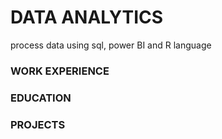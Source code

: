 # DATA ANALYTICS
process data using sql, power BI and R language 

### WORK EXPERIENCE

### EDUCATION 

### PROJECTS
